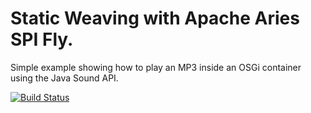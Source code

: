 # Static Weaving with Apache Aries SPI Fly.
 
Simple example showing how to play an MP3 inside an OSGi container using the Java Sound API.

[![Build Status](https://travis-ci.org/axiopisty/osgi.mp3spi.integration.svg?branch=static-weaving)](https://travis-ci.org/axiopisty/osgi.mp3spi.integration)
